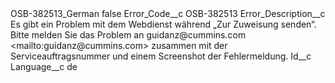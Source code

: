 <?xml version="1.0" encoding="UTF-8"?>
<CustomMetadata xmlns="http://soap.sforce.com/2006/04/metadata" xmlns:xsi="http://www.w3.org/2001/XMLSchema-instance" xmlns:xsd="http://www.w3.org/2001/XMLSchema">
    <label>OSB-382513_German</label>
    <protected>false</protected>
    <values>
        <field>Error_Code__c</field>
        <value xsi:type="xsd:string">OSB-382513</value>
    </values>
    <values>
        <field>Error_Description__c</field>
        <value xsi:type="xsd:string">Es gibt ein Problem mit dem Webdienst während „Zur Zuweisung senden“. Bitte melden Sie das Problem an guidanz@cummins.com &lt;mailto:guidanz@cummins.com&gt;  zusammen mit der Serviceauftragsnummer und einem Screenshot der Fehlermeldung.</value>
    </values>
    <values>
        <field>Id__c</field>
        <value xsi:nil="true"/>
    </values>
    <values>
        <field>Language__c</field>
        <value xsi:type="xsd:string">de</value>
    </values>
</CustomMetadata>
